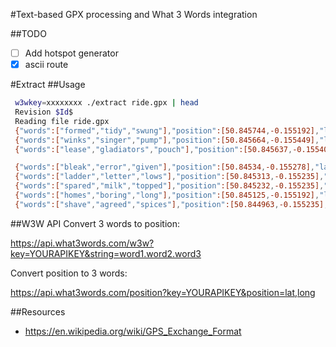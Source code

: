 #Text-based GPX processing and What 3 Words integration

##TODO
- [ ] Add hotspot generator
- [x] ascii route

#Extract
##Usage
```bash
 w3wkey=xxxxxxxx ./extract ride.gpx | head
 Revision $Id$
 Reading file ride.gpx
 {"words":["formed","tidy","swung"],"position":[50.845744,-0.155192],"language":"en"}
 {"words":["winks","singer","pump"],"position":[50.845664,-0.155449],"language":"en"}
 {"words":["lease","gladiators","pouch"],"position":[50.845637,-0.155406],"language":"en"}

 {"words":["bleak","error","given"],"position":[50.84534,-0.155278],"language":"en"}
 {"words":["ladder","letter","lows"],"position":[50.845313,-0.155235],"language":"en"}
 {"words":["spared","milk","topped"],"position":[50.845232,-0.155235],"language":"en"}
 {"words":["homes","boring","long"],"position":[50.845125,-0.155192],"language":"en"}
 {"words":["shave","agreed","spices"],"position":[50.844963,-0.155235],"language":"en"}
```
##W3W API
Convert 3 words to position:

https://api.what3words.com/w3w?key=YOURAPIKEY&string=word1.word2.word3

Convert position to 3 words:

https://api.what3words.com/position?key=YOURAPIKEY&position=lat,long

##Resources
* https://en.wikipedia.org/wiki/GPS_Exchange_Format
